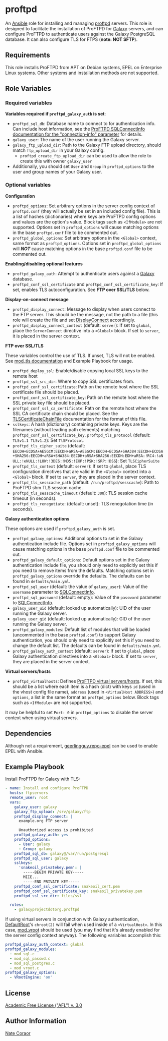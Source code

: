 proftpd
=======

An [Ansible][ansible] role for installing and managing [proftpd][proftpd] servers. This role is designed to facilitate
the installation of ProFTPD for [Galaxy][galaxy] servers, and can configure ProFTPD to authenticate users against the
Galaxy PostgreSQL database. It can also configure TLS for FTPS (**note: NOT SFTP**).

[ansible]: http://www.ansible.com/
[proftpd]: http://www.proftpd.org/
[galaxy]: http://galaxyproject.org/

Requirements
------------

This role installs ProFTPD from APT on Debian systems, EPEL on Enterprise Linux systems.  Other systems and installation
methods are not supported.

Role Variables
--------------

### Required variables ###

**Variables required if `proftpd_galaxy_auth` is set**:

- `proftpd_sql_db`: Database name to connect to for authentication info. Can include host information, see the [ProFTPD
  SQLConnectInfo documentation for the "connection-info" parameter][proftpd-sql-connect-info] for details.
- `galaxy_user`: The name of the user running the Galaxy server.
- `galaxy_ftp_upload_dir`: Path to the Galaxy FTP upload directory, should match `ftp_upload_dir` in your Galaxy config.
  - `proftpd_create_ftp_upload_dir` can be used to allow the role to create this with owner `galaxy_user`
- Additionally, you should set `User` and `Group` in `proftpd_options` to the user and group names of your Galaxy user.

[proftpd-sql-connect-info]: http://www.proftpd.org/docs/contrib/mod_sql.html#SQLConnectInfo

### Optional variables ###

**Configuration**

- `proftpd_options`: Set arbitrary options in the server config context of `proftpd.conf` (they will actually be set
  in an included config file). This is a list of hashes (dictionaries) where keys are ProFTPD config options and values
  are the option's value. Block tags such as `<IfModule>` are not supported. Options set in `proftpd_options` will
  cause matching options in the base `proftpd.conf` file to be commented out.
- `proftpd_global_options`: Set arbitrary options in the `<Global>` context, same format as `proftpd_options`. Options
  set in `proftpd_global_options` will ***NOT*** cause matching options in the base `proftpd.conf` file to be commented
  out.

**Enabling/disabling optional features**

- `proftpd_galaxy_auth`: Attempt to authenticate users against a [Galaxy][galaxy] database.
- `proftpd_conf_ssl_certificate` and `proftpd_conf_ssl_certificate_key`: If set, enables TLS autoconfiguration. See
  **FTP over SSL/TLS** below.

**Display-on-connect message**

- `proftpd_display_connect`: Message to display when users connect to the FTP server. This should be the message, not
  the path to a file (this role will create the file and set [DisplayConnect][proftpd-display-connect] accordingly.
- `proftpd_display_connect_context` (default: `server`): If set to `global`, place the `ServerConnect` directive into a
  `<Global>` block. If set to `server`, it is placed in the server context.

[proftpd-display-connect]: http://www.proftpd.org/docs/directives/linked/config_ref_DisplayConnect.html

**FTP over SSL/TLS**

These variables control the use of TLS. If unset, TLS will not be enabled. See [mod_tls documentation][proftpd-mod-tls]
and Example Playbook for usage.

- `proftpd_deploy_ssl`: Enable/disable copying local SSL keys to the remote host
- `proftpd_ssl_src_dir`: Where to copy SSL certificates from.
- `proftpd_conf_ssl_certificate`: Path on the remote host where the SSL certificate file should be placed.
- `proftpd_conf_ssl_certificate_key`: Path on the remote host where the SSL private key file should be placed.
- `proftpd_conf_ssl_ca_certificate`: Path on the remote host where the SSL CA certificate chain should be placed. See
  the [TLSCertificateChainFile][proftpd-tls-certificate-chain-file] documentation for the format of this file.
- `sslkeys`: A hash (dictionary) containing private keys. Keys are the filenames (without leading path elements)
  matching `proftpd_conf_ssl_certificate_key`.
  `proftpd_tls_protocol` (default: `TLSv1.1 TLSv1.2`): Set `TlSProtocol`.
- `proftpd_tls_cipher_suite` (default:
  `EECDH+ECDSA+AESGCM:EECDH+aRSA+AESGCM:EECDH+ECDSA+SHA384:EECDH+ECDSA+SHA256:EECDH+aRSA+SHA384:EECDH+aRSA+SHA256:EECDH:EDH+aRSA:!RC4:!aNULL:!eNULL:!LOW:!3DES:!MD5:!EXP:!PSK:!SRP:!DSS`):
  Set `TLSCipherSuite`
- `proftpd_tls_context` (default: `server`): If set to `global`, place TLS configuration directives that are
  valid in the `<Global>` context into a `<Global>` block. If set to `server`, they are placed in the server context.
- `proftpd_tls_sesscache_path` (default: `/run/proftpd/sesscache`): Path to ProFTPD shm TLS session cache.
- `proftpd_tls_sesscache_timeout` (default: `300`): TLS session cache timeout (in seconds).
- `proftpd_tls_renegotiate`: (default: unset): TLS renegotation time (in seconds).


[proftpd-mod-tls]: http://www.proftpd.org/docs/contrib/mod_tls.html
[proftpd-tls-certificate-chain-file]: http://www.proftpd.org/docs/directives/linked/config_ref_TLSCertificateChainFile.html

**Galaxy authentication options**

These options are used if `proftpd_galaxy_auth` is set.

- `proftpd_galaxy_options`: Additional options to set in the Galaxy authentication include file. Options set in
  `proftpd_galaxy_options` will cause matching options in the base `proftpd.conf` file to be commented out.
- `proftpd_galaxy_default_options`: Default options set in the Galaxy authentication include file, you should only need
  to explicitly set this if you need to remove items from the defaults. Matching options set in
  `proftpd_galaxy_options` override the defaults. The defaults can be found in `defaults/main.yml`.
- `proftpd_sql_user` (default: the value of `galaxy_user`): Value of the `username` parameter to
  [SQLConnectInfo][proftpd-sql-connect-info].
- `proftpd_sql_password` (default: empty): Value of the `password` parameter to [SQLConnectInfo][proftpd-sql-connect-info].
- `galaxy_user_uid` (default: looked up automatically): UID of the user running the Galaxy server.
- `galaxy_user_gid` (default: looked up automatically): GID of the user running the Galaxy server.
- `proftpd_galaxy_modules`: Default list of modules that will be loaded (uncommented in the base `proftpd.conf`) to
  support Galaxy authentication, you should only need to explicitly set this if you need to change the default list.
  The defaults can be found in `defaults/main.yml`.
- `proftpd_galaxy_auth_context` (default: `server`): If set to `global`, place Galaxy authentication directives
  into a `<Global>` block. If set to `server`, they are placed in the server context.

**Virtual servers/hosts**

- `proftpd_virtualhosts`: Defines [ProFTPD virtual servers/hosts][proftpd-vhost]. If set, this should be a list where
  each item is a hash (dict) with keys `id` (used in the vhost config file name), `address` (used in `<VirtualHost
  ADDRESS>`) and `options`, a list in the same format as `proftpd_options` below. Block tags such as `<IfModule>` are
  not supported.

It may be helpful to set `Port: 0` in `proftpd_options` to disable the server context when using virtual servers.

[proftpd-vhost]: http://www.proftpd.org/docs/howto/Vhost.html

Dependencies
------------

Although not a requirement, [geerlingguy.repo-epel][repo-epel] can be used to enable EPEL with Ansible.

[repo-epel]: https://galaxy.ansible.com/geerlingguy/repo-epel/

Example Playbook
----------------

Install ProFTPD for Galaxy with TLS:

```yaml
- name: Install and configure ProFTPD
  hosts: ftpservers
  remote_user: root
  vars:
    galaxy_user: galaxy
    galaxy_ftp_upload: /srv/galaxy/ftp
    proftpd_display_connect: |
      example.org FTP server

      Unauthorized access is prohibited
    proftpd_galaxy_auth: yes
    proftpd_options:
      - User: galaxy
      - Group: galaxy
    proftpd_sql_db: galaxy@/var/run/postgresql
    proftpd_sql_user: galaxy
    sslkeys:
      'snakeoil_privatekey.pem': |
        -----BEGIN PRIVATE KEY-----
        MIIE...
        -----END PRIVATE KEY-----
    proftpd_conf_ssl_certificate: snakeoil_cert.pem
    proftpd_conf_ssl_certificate_key: snakeoil_privatekey.pem
    proftpd_ssl_src_dir: files/ssl

  roles:
    - galaxyprojectdotorg.proftpd
```

If using virtual servers in conjunction with Galaxy authentication, [DefaultRoot][proftpd-default-root]'s `chroot(2)`
will fail when used inside of a `<VirtualHost>`. In this case, [mod_vroot][proftpd-mod-vroot] should be used (you may
find that it's already enabled for the server config context anyway).  The following variables accomplish this:

```yaml
proftpd_galaxy_auth_context: global
proftpd_galaxy_modules:
  - mod_sql.c
  - mod_sql_passwd.c
  - mod_sql_postgres.c
  - mod_vroot.c
proftpd_galaxy_options:
  - VRootEngine: 'on'
```

[proftpd-default-root]: http://www.proftpd.org/docs/directives/linked/config_ref_DefaultRoot.html
[proftpd-mod-vroot]: http://www.castaglia.org/proftpd/modules/mod_vroot.html

License
-------

[Academic Free License ("AFL") v. 3.0][afl]

[afl]: http://opensource.org/licenses/AFL-3.0

Author Information
------------------

[Nate Coraor](https://github.com/natefoo)
